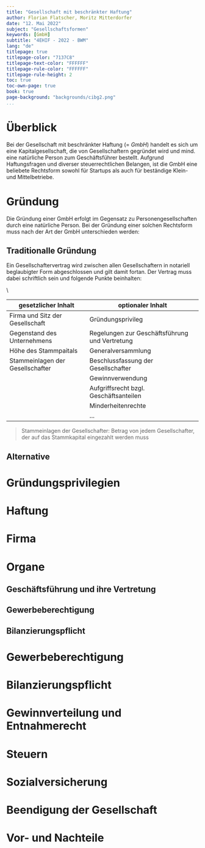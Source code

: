 ```yaml
---
title: "Gesellschaft mit beschränkter Haftung"
author: Florian Flatscher, Moritz Mitterdorfer
date: "12. Mai 2022"
subject: "Gesellschaftsformen"
keywords: [GmbH]
subtitle: "4EHIF - 2022 - BWM"
lang: "de"
titlepage: true
titlepage-color: "7137C8"
titlepage-text-color: "FFFFFF"
titlepage-rule-color: "FFFFFF"
titlepage-rule-height: 2
toc: true
toc-own-page: true
book: true
page-background: "backgrounds/cibg2.png"
...
```


# Überblick
Bei der Gesellschaft mit beschränkter Haftung (= *GmbH*) handelt es sich um eine Kapitalgesellschaft, die von Gesellschaftern gegründet wird und mind. eine natürliche Person zum Geschäftsführer bestellt. Aufgrund Haftungsfragen und diverser steuerrechtlichen Belangen, ist die GmbH eine beliebete Rechtsform sowohl für Startups als auch für beständige Klein- und Mittelbetriebe.

# Gründung
Die Gründung einer GmbH erfolgt im Gegensatz zu Personengesellschaften durch eine natürliche Person. Bei der Gründung einer solchen Rechtsform muss nach der Art der GmbH unterschieden werden:

## Traditionalle Gründung
Ein Gesellschaftervertrag wird zwischen allen Gesellschaftern in notariell beglaubigter Form abgeschlossen und gilt damit fortan. Der Vertrag muss dabei schriftlich sein und folgende Punkte beinhalten:

\

| gesetzlicher Inhalt              | optionaler Inhalt                              |
|----------------------------------|------------------------------------------------|
| Firma und Sitz der Gesellschaft  | Gründungsprivileg                              | 
| Gegenstand des Unternehmens      | Regelungen zur Geschäftsführung und Vertretung | 
| Höhe des Stammpaitals            | Generalversammlung                             | 
| Stammeinlagen der Gesellschafter | Beschlussfassung der Gesellschafter            |
| | Gewinnverwendung                               |
| | Aufgriffsrecht bzgl. Geschäftsanteilen         |
| | Minderheitenrechte                             |
|  | ...                                            |
> Stammeinlagen der Gesellschafter: Betrag von jedem Gesellschafter, der auf das Stammkapital eingezahlt werden muss


## Alternative

# Gründungsprivilegien

# Haftung

# Firma

# Organe
## Geschäftsführung und ihre Vertretung
## Gewerbeberechtigung
## Bilanzierungspflicht

# Gewerbeberechtigung

# Bilanzierungspflicht

# Gewinnverteilung und Entnahmerecht

# Steuern

# Sozialversicherung

# Beendigung der Gesellschaft

# Vor- und Nachteile


